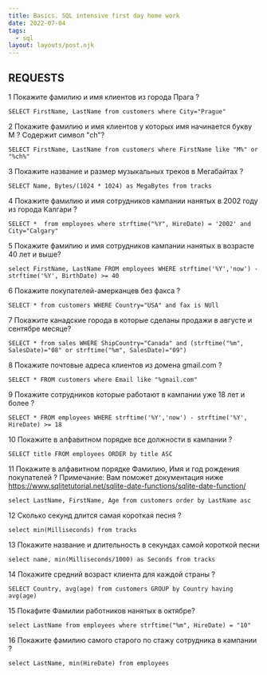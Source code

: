 ```yaml
---
title: Basics. SQL intensive first day home work
date: 2022-07-04
tags:
  - sql
layout: layouts/post.njk
---
```


## REQUESTS

1 Покажите фамилию и имя клиентов из города Прага ?

    SELECT FirstName, LastName from customers where City="Prague"

2 Покажите фамилию и имя клиентов у которых имя начинается букву M ?
Содержит символ "ch"?

    SELECT FirstName, LastName from customers where FirstName like "M%" or "%ch%"

3 Покажите название и размер музыкальных треков в Мегабайтах ?

    SELECT Name, Bytes/(1024 * 1024) as MegaBytes from tracks

4 Покажите фамилию и имя сотрудников кампании нанятых в 2002 году из города Калгари ?

    SELECT *  from employees where strftime("%Y", HireDate) = '2002' and City="Calgary"

5 Покажите фамилию и имя сотрудников кампании нанятых в возрасте 40 лет и выше?

    select FirstName, LastName FROM employees WHERE strftime('%Y','now') - strftime('%Y', BirthDate) >= 40

6 Покажите покупателей-амерканцев без факса ?

    SELECT * from customers WHERE Country="USA" and fax is NUll

7 Покажите канадские города в которые сделаны продажи в августе и сентябре месяце?

    SELECT * from sales WHERE ShipCountry="Canada" and (strftime("%m", SalesDate)="08" or strftime("%m", SalesDate)="09")

8 Покажите почтовые адреса клиентов из домена gmail.com ?

    SELECT * FROM customers where Email like "%gmail.com"

9 Покажите сотрудников которые работают в кампании уже 18 лет и более ?

    SELECT * FROM employees WHERE strftime('%Y','now') - strftime('%Y', HireDate) >= 18

10 Покажите в алфавитном порядке все должности в кампании ?

    SELECT title FROM employees ORDER by title ASC

11 Покажите в алфавитном порядке Фамилию, Имя и год рождения покупателей ?
Примечание: Вам поможет документация ниже
https://www.sqlitetutorial.net/sqlite-date-functions/sqlite-date-function/

    select LastName, FirstName, Age from customers order by LastName asc

12 Сколько секунд длится самая короткая песня ?

    select min(Milliseconds) from tracks

13 Покажите название и длительность в секундах самой короткой песни

    select name, min(Milliseconds/1000) as Seconds from tracks

14 Покажите средний возраст клиента для каждой страны ?

    SELECT Country, avg(age) from customers GROUP by Country having avg(age)

15 Покафите Фамилии работников нанятых в октябре?

    select LastName from employees where strftime("%m", HireDate) = "10"

16 Покажите фамилию самого старого по стажу сотрудника в кампании ?

    select LastName, min(HireDate) from employees
